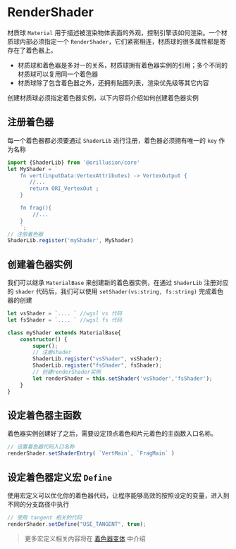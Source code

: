 # RenderShader
材质球 `Material` 用于描述被渲染物体表面的外观，控制引擎该如何渲染。一个材质球内部必须指定一个 `RenderShader`，它们紧密相连，材质球的很多属性都是寄存在了着色器上。
- 材质球和着色器是多对一的关系，材质球拥有着色器实例的引用；多个不同的材质球可以复用同一个着色器
- 材质球除了包含着色器之外，还拥有贴图列表，渲染优先级等其它内容

创建材质球必须指定着色器实例，以下内容将介绍如何创建着色器实例

## 注册着色器
每一个着色器都必须要通过 `ShaderLib` 进行注册，着色器必须拥有唯一的 `key` 作为名称
```ts
import {ShaderLib} from '@orillusion/core'
let MyShader = ` 
    fn vert(inputData:VertexAttributes) -> VertexOutput {
       //...
       return ORI_VertexOut ;
    }

    fn frag(){
        //...
    }
    `;
// 注册着色器
ShaderLib.register('myShader', MyShader)
```

## 创建着色器实例
我们可以继承 `MaterialBase` 来创建新的着色器实例，在通过 `ShaderLib` 注册对应的 `shader` 代码后，我们可以使用 `setShader(vs:string, fs:string)` 完成着色器的创建

```ts
let vsShader = `.... ` //wgsl vs 代码
let fsShader = `.... ` //wgsl fs 代码

class myShader extends MaterialBase{
    constructor() {
        super();
        // 注册shader
        ShaderLib.register("vsShader", vsShader);
        ShaderLib.register("fsShader", fsShader);
        // 创建renderShader实例
        let renderShader = this.setShader('vsShader','fsShader');
    }
}
```

## 设定着色器主函数
着色器实例创建好了之后，需要设定顶点着色和片元着色的主函数入口名称。
```ts
// 设置着色器代码入口名称
renderShader.setShaderEntry( `VertMain`, `FragMain` )
```

## 设定着色器定义宏 `Define`
使用宏定义可以优化你的着色器代码，让程序能够高效的按照设定的变量，进入到不同的分支路径中执行
```ts
// 使用 tangent 相关的代码
renderShader.setDefine("USE_TANGENT", true);
```

> 更多宏定义相关内容将在 [着色器变体](./shader_variants.md) 中介绍
